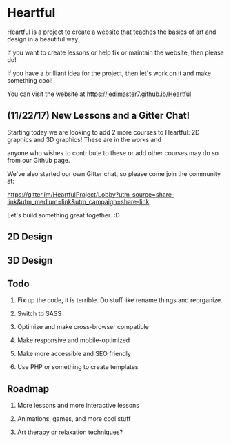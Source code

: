 # Heartful

Heartful is a project to create a website that teaches the basics of art and design in a beautiful way.

If you want to create lessons or help fix or maintain the website, then please do!

If you have a brilliant idea for the project, then let's work on it and make something cool!

You can visit the website at https://jedimaster7.github.io/Heartful

## (11/22/17) New Lessons and a Gitter Chat!

Starting today we are looking to add 2 more courses to Heartful: 2D graphics and 3D graphics! These are in the works and

anyone who wishes to contribute to these or add other courses may do so from our Github page.

We've also started our own Gitter chat, so please come join the community at:

https://gitter.im/HeartfulProject/Lobby?utm_source=share-link&utm_medium=link&utm_campaign=share-link

Let's build something great together. :D

## 2D Design

## 3D Design

## Todo

1. Fix up the code, it is terrible. Do stuff like rename things and reorganize.

2. Switch to SASS

3. Optimize and make cross-browser compatible

4. Make responsive and mobile-optimized

5. Make more accessible and SEO friendly

6. Use PHP or something to create templates

## Roadmap

1. More lessons and more interactive lessons

2. Animations, games, and more cool stuff

3. Art therapy or relaxation techniques?

